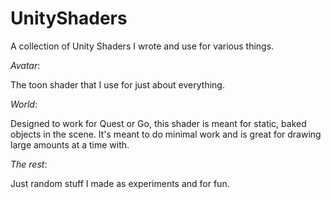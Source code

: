 # UnityShaders
A collection of Unity Shaders I wrote and use for various things.

*Avatar*:

 The toon shader that I use for just about everything.

*World*:

 Designed to work for Quest or Go, this shader is meant for static, baked objects in the scene. It's meant to do minimal work and is great for drawing large amounts at a time with.

*The rest*:

 Just random stuff I made as experiments and for fun.
